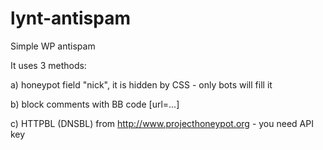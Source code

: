 # lynt-antispam
Simple WP antispam

It uses 3 methods:

a) honeypot field "nick", it is hidden by CSS - only bots will fill it

b) block comments with BB code [url=...]

c) HTTPBL (DNSBL) from http://www.projecthoneypot.org - you need API key
